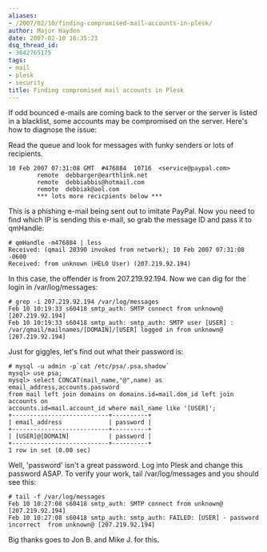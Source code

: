 ```yaml
---
aliases:
- /2007/02/10/finding-compromised-mail-accounts-in-plesk/
author: Major Hayden
date: 2007-02-10 16:35:23
dsq_thread_id:
- 3642765175
tags:
- mail
- plesk
- security
title: Finding compromised mail accounts in Plesk
---
```


If odd bounced e-mails are coming back to the server or the server is listed in a blacklist, some accounts may be compromised on the server. Here's how to diagnose the issue:

Read the queue and look for messages with funky senders or lots of recipients.

```# /var/qmail/bin/qmail-qread
10 Feb 2007 07:31:08 GMT  #476884  10716  <service@paypal.com>
        remote  debbarger@earthlink.net
        remote  debbiabbis@hotmail.com
        remote  debbiak@aol.com
        *** lots more recicpients below ***
```

This is a phishing e-mail being sent out to imitate PayPal. Now you need to find which IP is sending this e-mail, so grab the message ID and pass it to qmHandle:

```
# qmHandle -m476884 | less
Received: (qmail 20390 invoked from network); 10 Feb 2007 07:31:08 -0600
Received: from unknown (HELO User) (207.219.92.194)
```

In this case, the offender is from 207.219.92.194. Now we can dig for the login in /var/log/messages:

```
# grep -i 207.219.92.194 /var/log/messages
Feb 10 10:19:33 s60418 smtp_auth: SMTP connect from unknown@ [207.219.92.194]
Feb 10 10:19:33 s60418 smtp_auth: smtp_auth: SMTP user [USER] : /var/qmail/mailnames/[DOMAIN]/[USER] logged in from unknown@ [207.219.92.194]
```

Just for giggles, let's find out what their password is:

```
# mysql -u admin -p`cat /etc/psa/.psa.shadow`
mysql> use psa;
mysql> select CONCAT(mail_name,"@",name) as email_address,accounts.password
from mail left join domains on domains.id=mail.dom_id left join accounts on
accounts.id=mail.account_id where mail_name like '[USER]';
+---------------------------+----------+
| email_address             | password |
+---------------------------+----------+
| [USER]@[DOMAIN]           | password |
+---------------------------+----------+
1 row in set (0.00 sec)
```

Well, 'password' isn't a great password. Log into Plesk and change this password ASAP. To verify your work, tail /var/log/messages and you should see this:

```
# tail -f /var/log/messages
Feb 10 10:27:08 s60418 smtp_auth: SMTP connect from unknown@ [207.219.92.194]
Feb 10 10:27:08 s60418 smtp_auth: smtp_auth: FAILED: [USER] - password incorrect  from unknown@ [207.219.92.194]
```

Big thanks goes to Jon B. and Mike J. for this.